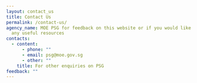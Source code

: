 ```yaml
---
layout: contact_us
title: Contact Us
permalink: /contact-us/
agency_name: MOE PSG for feedback on this website or if you would like to share
  any useful resources
contacts:
  - content:
      - phone: ""
      - email: psg@moe.gov.sg
      - other: ""
    title: For other enquiries on PSG
feedback: ""
---
```

